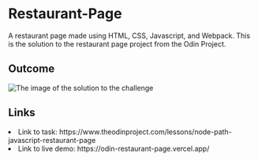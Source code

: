 # Restaurant-Page

A restaurant page made using HTML, CSS, Javascript, and Webpack. This is the solution to the restaurant page project from the Odin Project.

<h2> Outcome </h2>

<img src="https://i.imgur.com/yInx9ir.png" alt="The image of the solution to the challenge">

<h2> Links </h2>

<li> Link to task: https://www.theodinproject.com/lessons/node-path-javascript-restaurant-page </li>
<li> Link to live demo: https://odin-restaurant-page.vercel.app/ </li>
